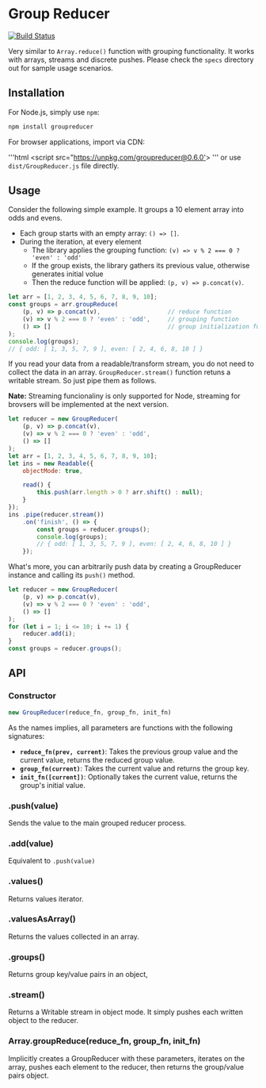 # Group Reducer

[![Build Status](https://travis-ci.org/MatriksData/GroupReducer.svg?branch=master)](https://travis-ci.org/MatriksData/GroupReducer)

Very similar to `Array.reduce()` function with grouping functionality.  It works with arrays, streams and discrete pushes.  Please check the `specs` directory out for sample usage scenarios.

## Installation

For Node.js, simply use `npm`:

```sh
npm install groupreducer
```

For browser applications, import via CDN:

'''html
    <script src="<https://unpkg.com/groupreducer@0.6.0'></script>>
'''
or use `dist/GroupReducer.js` file directly.

## Usage

Consider the following simple example.  It groups a 10 element array into odds and evens.  

* Each group starts with an empty array: `() => []`.
* During the iteration, at every element
  * The library applies the grouping function: `(v) => v % 2 === 0 ? 'even' : 'odd'`
  * If the group exists, the library gathers its previous value, otherwise generates initial volue
  * Then the reduce function will be applied: `(p, v) => p.concat(v)`.

```javascript
let arr = [1, 2, 3, 4, 5, 6, 7, 8, 9, 10];
const groups = arr.groupReduce(
    (p, v) => p.concat(v),                   // reduce function
    (v) => v % 2 === 0 ? 'even' : 'odd',     // grouping function
    () => []                                 // group initialization function
);
console.log(groups);
// { odd: [ 1, 3, 5, 7, 9 ], even: [ 2, 4, 6, 8, 10 ] }
```

If you read your data from a readable/transform stream, you do not need to collect the data in an array.   `GroupReducer.stream()` function retuns a writable stream.  So just pipe them as follows.

**Nate:** Streaming funcionaliny is only supported for Node, streaming for brovsers will be implemented at the next version.

```javascript
let reducer = new GroupReducer(
    (p, v) => p.concat(v),
    (v) => v % 2 === 0 ? 'even' : 'odd',
    () => []
);
let arr = [1, 2, 3, 4, 5, 6, 7, 8, 9, 10];
let ins = new Readable({
    objectMode: true,

    read() {
        this.push(arr.length > 0 ? arr.shift() : null);
    }
});
ins .pipe(reducer.stream())
    .on('finish', () => {
        const groups = reducer.groups();
        console.log(groups);
        // { odd: [ 1, 3, 5, 7, 9 ], even: [ 2, 4, 6, 8, 10 ] }
    });
```

What's more, you can arbitrarily push data by creating a GroupReducer instance and calling its `push()` method.

```javascript
let reducer = new GroupReducer(
    (p, v) => p.concat(v),
    (v) => v % 2 === 0 ? 'even' : 'odd',
    () => []
);
for (let i = 1; i <= 10; i += 1) {
    reducer.add(i);
}
const groups = reducer.groups();
```

## API

### Constructor

```javascript
new GroupReducer(reduce_fn, group_fn, init_fn)
```

As the names implies, all parameters are functions with the following signatures:

* **`reduce_fn(prev, current)`**: Takes the previous group value and the current value, returns the reduced group value.
* **`group_fn(current)`**: Takes the current value and returns the group key.
* **`init_fn([current])`**: Optionally takes the current value, returns the group's initial value.

### .push(value)

Sends the value to the main grouped reducer process.

### .add(value)

Equivalent to `.push(value)`

### .values()

Returns values iterator.

### .valuesAsArray()

Returns the values collected in an array.

### .groups()

Returns group key/value pairs in an object,

### .stream()

Returns a Writable stream in object mode.  It simply pushes each written object to the reducer.

### Array.groupReduce(reduce_fn, group_fn, init_fn)

Implicitly creates a GroupReducer with these parameters, iterates on the array, pushes each element to the reducer, then returns the group/value pairs object.
